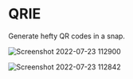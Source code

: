 # QRIE
Generate hefty QR codes in a snap.

![Screenshot 2022-07-23 112900](https://user-images.githubusercontent.com/87377676/180594077-12dfd0ec-95ab-4526-ae96-786bcf054ce8.png)

![Screenshot 2022-07-23 112842](https://user-images.githubusercontent.com/87377676/180594079-c87d9f01-3bb7-4629-a925-76d76439cb14.png)
